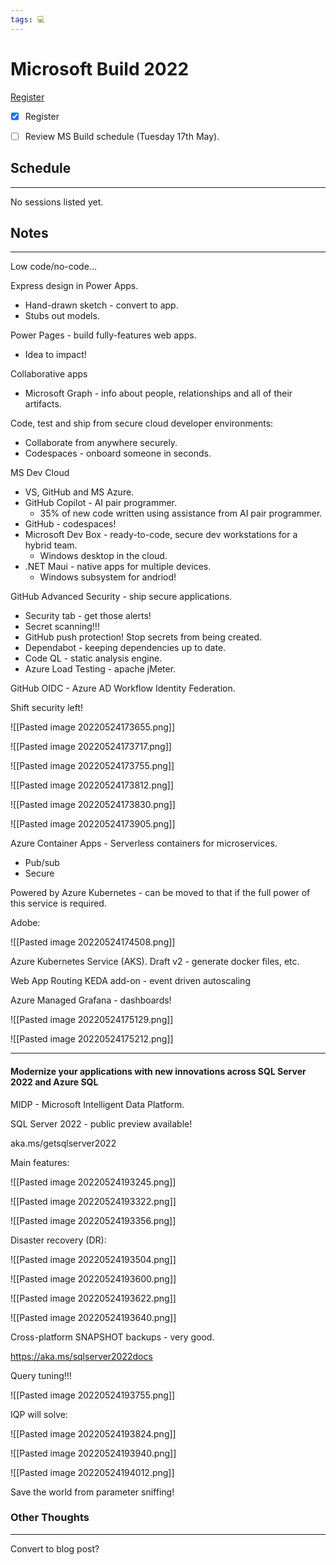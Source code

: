 ```yaml
---
tags: 💻
---
```


# Microsoft Build 2022

[Register](https://mybuild.microsoft.com/en-US/home?wt.mc_ID=Build2022_corp_bn_oo_bn_Docs_Docs)

- [x] Register
- [ ] Review MS Build schedule (Tuesday 17th May).


## Schedule
---

No sessions listed yet.


## Notes
---

Low code/no-code...

Express design in Power Apps.
- Hand-drawn sketch - convert to app.
- Stubs out models.

Power Pages - build fully-features web apps.
- Idea to impact!


Collaborative apps
- Microsoft Graph - info about people, relationships and all of their artifacts.


Code, test and ship from secure cloud developer environments:
- Collaborate from anywhere securely.
- Codespaces - onboard someone in seconds.

MS Dev Cloud
- VS, GitHub and MS Azure.
- GitHub Copilot - AI pair programmer.
	- 35% of new code written using assistance from AI pair programmer.
- GitHub - codespaces!
- Microsoft Dev Box - ready-to-code, secure dev workstations for a hybrid team.
	- Windows desktop in the cloud.
- .NET Maui - native apps for multiple devices.
	- Windows subsystem for andriod!

GitHub Advanced Security - ship secure applications.
- Security tab - get those alerts!
- Secret scanning!!!
- GitHub push protection! Stop secrets from being created.
- Dependabot - keeping dependencies up to date.
- Code QL - static analysis engine.
- Azure Load Testing - apache jMeter.

GitHub OIDC - Azure AD Workflow Identity Federation.

Shift security left!


![[Pasted image 20220524173655.png]]

![[Pasted image 20220524173717.png]]

![[Pasted image 20220524173755.png]]

![[Pasted image 20220524173812.png]]

![[Pasted image 20220524173830.png]]

![[Pasted image 20220524173905.png]]

Azure Container Apps - Serverless containers for microservices.
- Pub/sub
- Secure

Powered by Azure Kubernetes - can be moved to that if the full power of this service is required.

Adobe:

![[Pasted image 20220524174508.png]]

Azure Kubernetes Service (AKS).
Draft v2 - generate docker files, etc.

Web App Routing
KEDA add-on - event driven autoscaling

Azure Managed Grafana - dashboards!

![[Pasted image 20220524175129.png]]

![[Pasted image 20220524175212.png]]

---

#### Modernize your applications with new innovations across SQL Server 2022 and Azure SQL

MIDP - Microsoft Intelligent Data Platform.

SQL Server 2022 - public preview available!

aka.ms/getsqlserver2022

Main features:

![[Pasted image 20220524193245.png]]


![[Pasted image 20220524193322.png]]

![[Pasted image 20220524193356.png]]

Disaster recovery (DR):

![[Pasted image 20220524193504.png]]


![[Pasted image 20220524193600.png]]


![[Pasted image 20220524193622.png]]


![[Pasted image 20220524193640.png]]

Cross-platform SNAPSHOT backups - very good.

https://aka.ms/sqlserver2022docs

Query tuning!!!

![[Pasted image 20220524193755.png]]

IQP will solve:

![[Pasted image 20220524193824.png]]

![[Pasted image 20220524193940.png]]

![[Pasted image 20220524194012.png]]

Save the world from parameter sniffing!



### Other Thoughts
---

Convert to blog post?